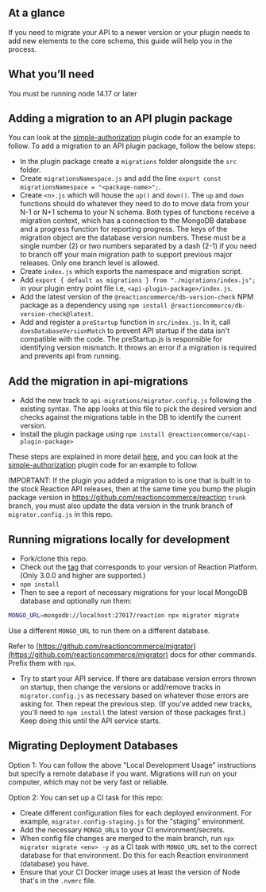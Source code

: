 ## At a glance

If you need to migrate your API to a newer version or your plugin needs to add new elements to the core schema, this guide will help you in the process. 
## What you’ll need

You must be running node 14.17 or later

## Adding a migration to an API plugin package
You can look at the [simple-authorization](https://github.com/reactioncommerce/plugin-simple-authorization) plugin code for an example to follow.
To add a migration to an API plugin package, follow the below steps:

- In the plugin package create a `migrations` folder alongside the `src` folder.
- Create `migrationsNamespace.js` and add the line `export const migrationsNamespace = "<package-name>";`.
- Create `<n>.js` which will house the `up()` and `down()`. The `up` and `down` functions should do whatever they need to do to move data from your N-1 or N+1 schema to your N schema. Both types of functions receive a migration context, which has a connection to the MongoDB database and a progress function for reporting progress. The keys of the migration object are the database version numbers. These must be a single number (2) or two numbers separated by a dash (2-1) if you need to branch off your main migration path to support previous major releases. Only one branch level is allowed.
- Create `index.js` which exports the namespace and migration script.
- Add `export { default as migrations } from "./migrations/index.js";` in your plugin entry point file i.e, `<api-plugin-package>/index.js`.
- Add the latest version of the `@reactioncommerce/db-version-check` NPM package as a dependency using `npm install @reactioncommerce/db-version-check@latest`.
- Add and register a `preStartup` function in `src/index.js`. In it, call `doesDatabaseVersionMatch` to prevent API startup if the data isn't compatible with the code. The preStartup.js is responsible for identifying version mismatch. It throws an error if a migration is required and prevents api from running.

## Add the migration in api-migrations
- Add the new track to `api-migrations/migrator.config.js` following the existing syntax. The app looks at this file to pick the desired version and checks against the migrations table in the DB to identify the current version.
- Install the plugin package using `npm install @reactioncommerce/<api-plugin-package>`

These steps are explained in more detail [here](https://github.com/reactioncommerce/migrator#how-to-publish-a-package-with-migrations), and you can look at the [simple-authorization](https://github.com/reactioncommerce/plugin-simple-authorization) plugin code for an example to follow.

IMPORTANT: If the plugin you added a migration to is one that is built in to the stock Reaction API releases, then at the same time you bump the plugin package version in https://github.com/reactioncommerce/reaction `trunk` branch, you must also update the data version in the trunk branch of `migrator.config.js` in this repo.

## Running migrations locally for development

- Fork/clone this repo.
- Check out the [tag](https://github.com/reactioncommerce/api-migrations/tags) that corresponds to your version of Reaction Platform. (Only 3.0.0 and higher are supported.)
- `npm install`
- Then to see a report of necessary migrations for your local MongoDB database and optionally run them:

```sh
MONGO_URL=mongodb://localhost:27017/reaction npx migrator migrate
```

Use a different `MONGO_URL` to run them on a different database.

Refer to [https://github.com/reactioncommerce/migrator](https://github.com/reactioncommerce/migrator) docs for other commands. Prefix them with `npx`.
- Try to start your API service. If there are database version errors thrown on startup, then change the versions or add/remove tracks in `migrator.config.js` as necessary based on whatever those errors are asking for. Then repeat the previous step. (If you've added new tracks, you'll need to `npm install` the latest version of those packages first.) Keep doing this until the API service starts.

## Migrating Deployment Databases

Option 1: You can follow the above "Local Development Usage" instructions but specify a remote database if you want. Migrations will run on your computer, which may not be very fast or reliable.

Option 2: You can set up a CI task for this repo:

- Create different configuration files for each deployed environment. For example, `migrator.config-staging.js` for the "staging" environment.
- Add the necessary `MONGO_URL`s to your CI environment/secrets.
- When config file changes are merged to the main branch, run `npx migrator migrate <env> -y` as a CI task with `MONGO_URL` set to the correct database for that environment. Do this for each Reaction environment (database) you have.
- Ensure that your CI Docker image uses at least the version of Node that's in the `.nvmrc` file.
